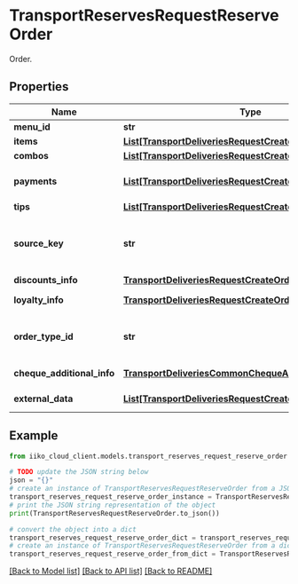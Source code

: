 # TransportReservesRequestReserveOrder

Order.

## Properties

Name | Type | Description | Notes
------------ | ------------- | ------------- | -------------
**menu_id** | **str** | External menu ID. | [optional] 
**items** | [**List[TransportDeliveriesRequestCreateOrderOrderItem]**](TransportDeliveriesRequestCreateOrderOrderItem.md) | Order items. | 
**combos** | [**List[TransportDeliveriesRequestCreateOrderCombo]**](TransportDeliveriesRequestCreateOrderCombo.md) | Combos included in order. | [optional] 
**payments** | [**List[TransportDeliveriesRequestCreateOrderPayment]**](TransportDeliveriesRequestCreateOrderPayment.md) | Order payment components.   &gt; Type **LoyaltyCard** allowed from version &#x60;7.1.5&#x60;. | [optional] 
**tips** | [**List[TransportDeliveriesRequestCreateOrderTipsPayment]**](TransportDeliveriesRequestCreateOrderTipsPayment.md) | Order tips components. | [optional] 
**source_key** | **str** | The string key (marker) of the source (partner - api user) that created the order. Needed to limit the visibility of orders for external integration. | [optional] 
**discounts_info** | [**TransportDeliveriesRequestCreateOrderDiscountsInfo**](TransportDeliveriesRequestCreateOrderDiscountsInfo.md) | Discounts/surcharges. | [optional] 
**loyalty_info** | [**TransportDeliveriesRequestCreateOrderLoyaltyInfo**](TransportDeliveriesRequestCreateOrderLoyaltyInfo.md) | Information about Loyalty app. | [optional] 
**order_type_id** | **str** | Order type ID.                 Can be obtained by &#x60;/api/1/deliveries/order_types&#x60; operation | [optional] 
**cheque_additional_info** | [**TransportDeliveriesCommonChequeAdditionalInfo**](TransportDeliveriesCommonChequeAdditionalInfo.md) | Cheque additional information. | [optional] 
**external_data** | [**List[TransportDeliveriesRequestCreateOrderExternalData]**](TransportDeliveriesRequestCreateOrderExternalData.md) | Order external data.   &gt; Allowed from version &#x60;8.0.6&#x60;. | [optional] 

## Example

```python
from iiko_cloud_client.models.transport_reserves_request_reserve_order import TransportReservesRequestReserveOrder

# TODO update the JSON string below
json = "{}"
# create an instance of TransportReservesRequestReserveOrder from a JSON string
transport_reserves_request_reserve_order_instance = TransportReservesRequestReserveOrder.from_json(json)
# print the JSON string representation of the object
print(TransportReservesRequestReserveOrder.to_json())

# convert the object into a dict
transport_reserves_request_reserve_order_dict = transport_reserves_request_reserve_order_instance.to_dict()
# create an instance of TransportReservesRequestReserveOrder from a dict
transport_reserves_request_reserve_order_from_dict = TransportReservesRequestReserveOrder.from_dict(transport_reserves_request_reserve_order_dict)
```
[[Back to Model list]](../README.md#documentation-for-models) [[Back to API list]](../README.md#documentation-for-api-endpoints) [[Back to README]](../README.md)


